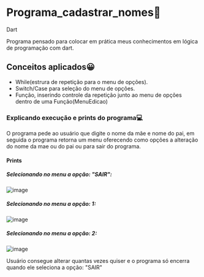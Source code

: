 # Programa_cadastrar_nomes💾
 Dart
 
Programa pensado para colocar em prática meus conhecimentos em lógica de programação com dart.

## Conceitos aplicados😀
 * While(estrura de repetição para o menu de opções).
 * Switch/Case para seleção do menu de opções.
 * Função, inserindo controle da repetição junto ao menu de opções dentro de uma Função(MenuEdicao)

### Explicando execução e prints do programa💻

O programa pede ao usuário que digite o nome da mãe  e nome do pai, em seguida o programa retorna um menu oferecendo como opções a alteração do nome da mae ou do pai ou para sair do programa.

#### Prints


##### Selecionando no menu a opção: "SAIR":
![image](https://user-images.githubusercontent.com/69982713/138922496-164504a3-1cd0-406c-a73e-16f1dcc6686d.png)





##### Selecionando no menu a opção: 1:
![image](https://user-images.githubusercontent.com/69982713/138922600-a07e2465-71fc-4789-89ed-523cb3803142.png)






##### Selecionando no menu a opção: 2:
![image](https://user-images.githubusercontent.com/69982713/138922778-05fc6d56-c862-4d00-9bab-041c6776b292.png)



Usuário consegue alterar quantas vezes quiser e o programa só encerra quando ele seleciona a opção: "SAIR"
